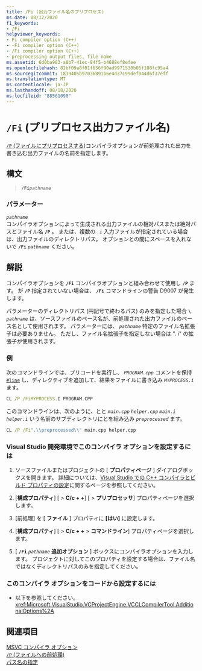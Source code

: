 ```yaml
---
title: /Fi (出力ファイル名のプリプロセス)
ms.date: 08/12/2020
f1_keywords:
- /Fi
helpviewer_keywords:
- Fi compiler option (C++)
- -Fi compiler option (C++)
- /Fi compiler option (C++)
- preprocessing output files, file name
ms.assetid: 6d0ba983-a8b7-41ec-84f5-b4688ef8efee
ms.openlocfilehash: 82bf09a8f01f656f90ad9971530b05f108fc95a4
ms.sourcegitcommit: 1839405b97036891b6e4d37c99def044d6f37eff
ms.translationtype: MT
ms.contentlocale: ja-JP
ms.lasthandoff: 08/18/2020
ms.locfileid: "88561090"
---
```

# <a name="fi-preprocess-output-file-name"></a>`/Fi` (プリプロセス出力ファイル名)

[ `/P` (ファイルにプリプロセスする)](p-preprocess-to-a-file.md)コンパイラオプションが前処理された出力を書き込む出力ファイルの名前を指定します。

## <a name="syntax"></a>構文

> **`/Fi`**_`pathname`_

### <a name="parameters"></a>パラメーター

*`pathname`*\
コンパイラオプションによって生成される出力ファイルの相対パスまたは絶対パスとファイル名 **`/P`** 。 または、複数の *`.i`* 入力ファイルが指定されている場合は、出力ファイルのディレクトリパス。 オプションとの間にスペースを入れないで **`/Fi`** *`pathname`* ください。

## <a name="remarks"></a>解説

コンパイラオプションを **`/Fi`** コンパイラオプションと組み合わせて使用し **`/P`** ます。 が **`/P`** 指定されていない場合は、 **`/Fi`** コマンドラインの警告 D9007 が発生します。

パラメーターのディレクトリパス (円記号で終わるパス) のみを指定した場合 **`\`** *`pathname`* は、ソースファイルのベース名が、前処理された出力ファイルのベース名として使用されます。 パラメーターには、 *`pathname`* 特定のファイル名拡張子は必要ありません。 ただし、ファイル名拡張子を指定しない場合は ". i" の拡張子が使用されます。

### <a name="example"></a>例

次のコマンドラインでは、プリコードを実行し、 *`PROGRAM.cpp`* コメントを保持 [`#line`](../../preprocessor/hash-line-directive-c-cpp.md) し、ディレクティブを追加して、結果をファイルに書き込み *`MYPROCESS.i`* ます。

```cmd
CL /P /FiMYPROCESS.I PROGRAM.CPP
```

このコマンドラインは、次のように、とと *`main.cpp`* *`helper.cpp`* *`main.i`* *`helper.i`* いう名前のサブディレクトリにとを組み込み *`preprocessed`* ます。

```cmd
CL /P /Fi".\\preprocessed\\" main.cpp helper.cpp
```

### <a name="to-set-this-compiler-option-in-the-visual-studio-development-environment"></a>Visual Studio 開発環境でこのコンパイラ オプションを設定するには

1. ソースファイルまたはプロジェクトの [ **プロパティページ** ] ダイアログボックスを開きます。 詳細については、[Visual Studio での C++ コンパイラとビルド プロパティの設定](../working-with-project-properties.md)に関するページを参照してください。

1. [**構成プロパティ**] [  >  **C/c + +**] [  >  **プリプロセッサ**] プロパティページを選択します。

1. [前処理] を [ **ファイル** ] プロパティに **[はい]** に設定します。

1. [**構成プロパティ**] [  >  **C/c + +**  >  **コマンドライン**] プロパティページを選択します。

1. [ **`/Fi`** *`pathname`* **追加オプション** ] ボックスにコンパイラオプションを入力します。 プロジェクトに対してこのプロパティを設定する場合は、ファイル名ではなくディレクトリパスのみを指定してください。

### <a name="to-set-this-compiler-option-programmatically"></a>このコンパイラ オプションをコードから設定するには

- 以下を参照してください。<xref:Microsoft.VisualStudio.VCProjectEngine.VCCLCompilerTool.AdditionalOptions%2A>

## <a name="see-also"></a>関連項目

[MSVC コンパイラ オプション](compiler-options.md)<br/>
[`/P` (ファイルへの前処理)](p-preprocess-to-a-file.md)<br/>
[パス名の指定](specifying-the-pathname.md)
